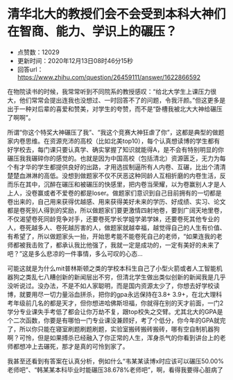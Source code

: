 # 清华北大的教授们会不会受到本科大神们在智商、能力、学识上的碾压？
- 点赞数：12029
- 更新时间：2020年12月13日08时46分15秒
- 回答url：https://www.zhihu.com/question/26459111/answer/1622866592
<body>
 <p data-pid="demrz7di">在物院读书的时候，我常常听到不同院系的教授感叹：“给北大学生上课压力很大，他们常常会提出连我也没想过、一时回答不了的问题，令我汗颜。”但这更多是出于一种对后辈的喜爱和赞美，对学生的夸赞，而不是“卧槽我被北大大神给碾压了啊啊”。</p>
 <p data-pid="Z-7ovdfs">所谓“你这个特奖大神碾压了我”、“我这个竞赛大神狂虐了你”，这都是典型的做题家内卷思维。在资源充沛的高校（比如北美top10），每个认真想读博的学生都有好学校去，每门课只要认真学、确实掌握了知识就能得A，是不会有特别明显的你碾压我我碾碎你的感觉的。也就是因为中国高校（包括清北）资源匮乏，无力为每个有才华的学生都提供良好的出路，才用选拔制逼所有人内卷、互碾，比出个清清楚楚血淋淋的高低。没想到做题家不仅不厌恶这种同龄人互相折磨的内卷生活，反而乐在其中，沉醉在碾压和被碾压的快感里，把内卷当荣耀，以为卷赢别人才是人上人，没卷赢或者不爱卷的都是loser。做题家们意识到自己目前拥有的一切都是卷出来的，自己用来获得优越感、用来获得美好未来的学历、好成绩、实习、论文都是卷死别人得到的奖励，所以做题家们要更激情四射地卷，要到广阔天地里卷，不仅渴望卷死同龄竞争对手，还要卷死学长学姐学弟学妹，还要卷死其他专业的人，卷死越多人、卷死越厉害的人，做题家就越幸福，越觉得自己的人生有价值、有希望了，所以做题家头一抬，开始思考能不能卷死自己的老师，“如果连我的老师都被我击败了，都承认我比他强了，我就一定是成功的，一定有美好的未来了吧？”这是多么悲凉的一件事情，多么可叹的心态...</p>
 <p data-pid="w4howrkd">可能这就是为什么mit普林斯顿之类的学校本科生自己了小型火箭或者人工智能机器狗之类乱七八糟创新的新闻层出不穷，但清北学生做出类似创新的新闻我是几乎没听说过。没办法，不是不如人家聪明，而是国内资源太少了，你想去好学校读博，就要用尽一切力量浴血拼杀，把你的gpa永远保持在3.8+ 3.9+，在北大理科考年级前几名的都是天才，但你想进哈佛斯坦福，你就得在别的天才前面，一门2学分专业课失手考低了都会让你万劫不复，跟top校失之交臂。尤其北大的GPA是个二次函数，你要是有哪怕一门专业课没兼顾好，考了个低分，你今年的GPA就完了，所以你只能在寝室刷题刷题刷题，实验室搬砖搬砖搬砖，哪有空自制机器狗啊？可怜，但是如果搏杀已经融入了你正常的人生，浑身杀气的你看到讲台上的老师都想冲上去碾死，那才是真的可怜到家了。</p>
 <p data-pid="oJ8Gr2_I">我甚至还看到有答案在认真分析，例如什么“韦某某读博x时应该可以碾压50.00%老师吧”、“韩某某本科毕业时能碾压38.678%老师吧”，啊，看得我要得心脏病了</p>
</body>